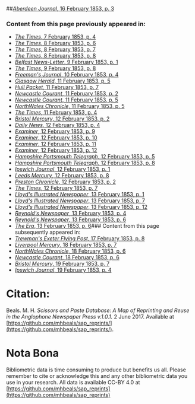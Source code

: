 ##[*Aberdeen Journal*, 16 February 1853, p. 3](https://mhbeals.github.io/sap_html/Aberdeen-Journal/Aberdeen-Journal-16-February-1853-p-3)

### Content from this page previously appeared in:
+ [*The Times*, 7 February 1853, p. 4](https://mhbeals.github.io/sap_html/The-Times/The-Times-7-February-1853-p-4)
+ [*The Times*, 8 February 1853, p. 6](https://mhbeals.github.io/sap_html/The-Times/The-Times-8-February-1853-p-6)
+ [*The Times*, 8 February 1853, p. 7](https://mhbeals.github.io/sap_html/The-Times/The-Times-8-February-1853-p-7)
+ [*The Times*, 8 February 1853, p. 8](https://mhbeals.github.io/sap_html/The-Times/The-Times-8-February-1853-p-8)
+ [*Belfast News-Letter*, 9 February 1853, p. 1](https://mhbeals.github.io/sap_html/Belfast-News-Letter/Belfast-News-Letter-9-February-1853-p-1)
+ [*The Times*, 9 February 1853, p. 8](https://mhbeals.github.io/sap_html/The-Times/The-Times-9-February-1853-p-8)
+ [*Freeman's Journal*, 10 February 1853, p. 4](https://mhbeals.github.io/sap_html/Freeman's-Journal/Freeman's-Journal-10-February-1853-p-4)
+ [*Glasgow Herald*, 11 February 1853, p. 5](https://mhbeals.github.io/sap_html/Glasgow-Herald/Glasgow-Herald-11-February-1853-p-5)
+ [*Hull Packet*, 11 February 1853, p. 7](https://mhbeals.github.io/sap_html/Hull-Packet/Hull-Packet-11-February-1853-p-7)
+ [*Newcastle Courant*, 11 February 1853, p. 2](https://mhbeals.github.io/sap_html/Newcastle-Courant/Newcastle-Courant-11-February-1853-p-2)
+ [*Newcastle Courant*, 11 February 1853, p. 5](https://mhbeals.github.io/sap_html/Newcastle-Courant/Newcastle-Courant-11-February-1853-p-5)
+ [*NorthWales Chronicle*, 11 February 1853, p. 5](https://mhbeals.github.io/sap_html/NorthWales-Chronicle/NorthWales-Chronicle-11-February-1853-p-5)
+ [*The Times*, 11 February 1853, p. 4](https://mhbeals.github.io/sap_html/The-Times/The-Times-11-February-1853-p-4)
+ [*Bristol Mercury*, 12 February 1853, p. 2](https://mhbeals.github.io/sap_html/Bristol-Mercury/Bristol-Mercury-12-February-1853-p-2)
+ [*Daily News*, 12 February 1853, p. 4](https://mhbeals.github.io/sap_html/Daily-News/Daily-News-12-February-1853-p-4)
+ [*Examiner*, 12 February 1853, p. 9](https://mhbeals.github.io/sap_html/Examiner/Examiner-12-February-1853-p-9)
+ [*Examiner*, 12 February 1853, p. 10](https://mhbeals.github.io/sap_html/Examiner/Examiner-12-February-1853-p-10)
+ [*Examiner*, 12 February 1853, p. 11](https://mhbeals.github.io/sap_html/Examiner/Examiner-12-February-1853-p-11)
+ [*Examiner*, 12 February 1853, p. 12](https://mhbeals.github.io/sap_html/Examiner/Examiner-12-February-1853-p-12)
+ [*Hampshire Portsmouth Telegraph*, 12 February 1853, p. 5](https://mhbeals.github.io/sap_html/Hampshire-Portsmouth-Telegraph/Hampshire-Portsmouth-Telegraph-12-February-1853-p-5)
+ [*Hampshire Portsmouth Telegraph*, 12 February 1853, p. 8](https://mhbeals.github.io/sap_html/Hampshire-Portsmouth-Telegraph/Hampshire-Portsmouth-Telegraph-12-February-1853-p-8)
+ [*Ipswich Journal*, 12 February 1853, p. 1](https://mhbeals.github.io/sap_html/Ipswich-Journal/Ipswich-Journal-12-February-1853-p-1)
+ [*Leeds Mercury*, 12 February 1853, p. 8](https://mhbeals.github.io/sap_html/Leeds-Mercury/Leeds-Mercury-12-February-1853-p-8)
+ [*Preston Chronicle*, 12 February 1853, p. 2](https://mhbeals.github.io/sap_html/Preston-Chronicle/Preston-Chronicle-12-February-1853-p-2)
+ [*The Times*, 12 February 1853, p. 7](https://mhbeals.github.io/sap_html/The-Times/The-Times-12-February-1853-p-7)
+ [*Lloyd's Illustrated Newspaper*, 13 February 1853, p. 1](https://mhbeals.github.io/sap_html/Lloyd's-Illustrated-Newspaper/Lloyd's-Illustrated-Newspaper-13-February-1853-p-1)
+ [*Lloyd's Illustrated Newspaper*, 13 February 1853, p. 7](https://mhbeals.github.io/sap_html/Lloyd's-Illustrated-Newspaper/Lloyd's-Illustrated-Newspaper-13-February-1853-p-7)
+ [*Lloyd's Illustrated Newspaper*, 13 February 1853, p. 12](https://mhbeals.github.io/sap_html/Lloyd's-Illustrated-Newspaper/Lloyd's-Illustrated-Newspaper-13-February-1853-p-12)
+ [*Reynold's Newspaper*, 13 February 1853, p. 4](https://mhbeals.github.io/sap_html/Reynold's-Newspaper/Reynold's-Newspaper-13-February-1853-p-4)
+ [*Reynold's Newspaper*, 13 February 1853, p. 6](https://mhbeals.github.io/sap_html/Reynold's-Newspaper/Reynold's-Newspaper-13-February-1853-p-6)
+ [*The Era*, 13 February 1853, p. 6](https://mhbeals.github.io/sap_html/The-Era/The-Era-13-February-1853-p-6)### Content from this page subsequently appeared in:
+ [*Trewman's Exeter Flying Post*, 17 February 1853, p. 8](https://mhbeals.github.io/sap_html/Trewman's-Exeter-Flying-Post/Trewman's-Exeter-Flying-Post-17-February-1853-p-8)
+ [*Liverpool Mercury*, 18 February 1853, p. 7](https://mhbeals.github.io/sap_html/Liverpool-Mercury/Liverpool-Mercury-18-February-1853-p-7)
+ [*NorthWales Chronicle*, 18 February 1853, p. 6](https://mhbeals.github.io/sap_html/NorthWales-Chronicle/NorthWales-Chronicle-18-February-1853-p-6)
+ [*Newcastle Courant*, 18 February 1853, p. 6](https://mhbeals.github.io/sap_html/Newcastle-Courant/Newcastle-Courant-18-February-1853-p-6)
+ [*Bristol Mercury*, 19 February 1853, p. 7](https://mhbeals.github.io/sap_html/Bristol-Mercury/Bristol-Mercury-19-February-1853-p-7)
+ [*Ipswich Journal*, 19 February 1853, p. 4](https://mhbeals.github.io/sap_html/Ipswich-Journal/Ipswich-Journal-19-February-1853-p-4)
                    
# Citation: 

Beals. M. H. *Scissors and Paste Database: A Map of Reprinting and Reuse in the Anglophone Newspaper Press v.1.0.1.* 2 June 2017. Available at [https://github.com/mhbeals/sap_reprints/](https://github.com/mhbeals/sap_reprints/). 
                    
# Nota Bona

Bibliometric data is time consuming to produce but benefits us all. Please remember to cite or acknowledge this and any other bibliometric data you use in your research. All data is available CC-BY 4.0 at [https://github.com/mhbeals/sap_reprints](https://github.com/mhbeals/sap_reprints)
